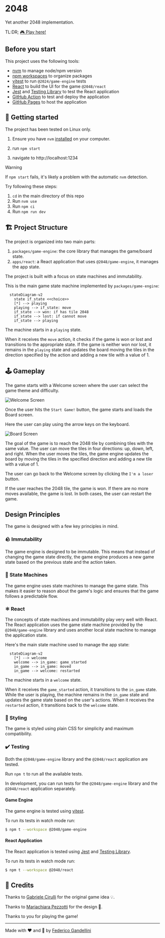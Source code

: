 # 2048

Yet another 2048 implementation.

TL:DR; [🎮 Play here!](https://fgandellini.github.io/2048/)

## Before you start

This project uses the following tools:

- [nvm](https://github.com/nvm-sh/nvm) to manage node/npm version
- [npm workspaces](https://docs.npmjs.com/cli/v7/using-npm/workspaces) to organize packages
- [vitest](https://vitest.dev/) to run `@2024/game-engine` tests
- [React](https://react.dev/) to build the UI for the game `@2048/react`
- [Jest](https://jestjs.io/) and [Testing Library](https://testing-library.com/) to test the React application
- [GitHub Action](https://github.com/features/actions) to test and deploy the application
- [GitHub Pages](https://pages.github.com/) to host the application

## 📑 Getting started

The project has been tested on Linux only.

1. Ensure you have `nvm` [installed](https://github.com/nvm-sh/nvm?tab=readme-ov-file#installing-and-updating) on your computer.

2. run `npm start`

3. navigate to http://localhost:1234

> [!WARNING]  
> If `npm start` fails, it's likely a problem with the automatic `nvm` detection.
>
> Try following these steps:
>
> 1. `cd` in the main directory of this repo
> 2. Run `nvm use`
> 3. Run `npm ci`
> 4. Run `npm run dev`

## 🏗️ Project Structure

The project is organized into two main parts:

1. `packages/game-engine`: the core library that manages the game/board state.
2. `apps/react`: a React application that uses `@2048/game-engine`, it manages the app state.

The project is built with a focus on state machines and immutability.

This is the main game state machine implemented by `packages/game-engine`:

```mermaid
  stateDiagram-v2
    state if_state <<choice>>
    [*] --> playing
    playing --> if_state: move
    if_state --> won: if has tile 2048
    if_state --> lost: if cannot move
    if_state --> playing
```

The machine starts in a `playing` state.

When it receives the `move` action, it checks if the game is won or lost and transitions to the appropriate state. If the game is neither won nor lost, it remains in the `playing` state and updates the board moving the tiles in the direction specified by the action and adding a new tile with a value of 1.

## 🕹️ Gameplay

The game starts with a Welcome screen where the user can select the game theme and difficulty.

![Welcome Screen](https://github.com/fgandellini/2048/blob/main/screenshots/WelcomeScreen.png?raw=true)

Once the user hits the `Start Game!` button, the game starts and loads the Board screen.

Here the user can play using the arrow keys on the keyboard.

![Board Screen](https://github.com/fgandellini/2048/blob/main/screenshots/BoardScreen.png?raw=true)

The goal of the game is to reach the 2048 tile by combining tiles with the same value. The user can move the tiles in four directions: up, down, left, and right. When the user moves the tiles, the game engine updates the board by moving the tiles in the specified direction and adding a new tile with a value of 1.

The user can go back to the Welcome screen by clicking the `I'm a loser` button.

If the user reaches the 2048 tile, the game is won. If there are no more moves available, the game is lost. In both cases, the user can restart the game.

## Design Principles

The game is designed with a few key principles in mind.

### 🪨 Immutability

The game engine is designed to be immutable. This means that instead of changing the game state directly, the game engine produces a new game state based on the previous state and the action taken.

### 🤖 State Machines

The game engine uses state machines to manage the game state. This makes it easier to reason about the game's logic and ensures that the game follows a predictable flow.

### ⚛ React

The concepts of state machines and immutability play very well with React. The React application uses the game state machine provided by the `@2048/game-engine` library and uses another local state machine to manage the application state.

Here's the main state machine used to manage the app state:

```mermaid
  stateDiagram-v2
    [*] --> welcome
    welcome --> in_game: game_started
    in_game --> in_game: moved
    in_game --> welcome: restarted
```

The machine starts in a `welcome` state.

When it receives the `game_started` action, it transitions to the `in_game` state. While the user is playing, the machine remains in the `in_game` state and updates the game state based on the user's actions. When it receives the `restarted` action, it transitions back to the `welcome` state.

### 🎨 Styling

The game is styled using plain CSS for simplicity and maximum compatibility.

### ✔️ Testing

Both the `@2048/game-engine` library and the `@2048/react` application are tested.

Run `npm t` to run all the available tests.

In development, you can run tests for the `@2048/game-engine` library and the `@2048/react` application separately.

#### Game Engine

The game engine is tested using [vitest](https://vitest.dev/).

To run its tests in watch mode run:

```sh
$ npm t --workspace @2048/game-engine
```

#### React Application

The React application is tested using [Jest](https://jestjs.io/) and [Testing Library](https://testing-library.com/).

To run its tests in watch mode run:

```sh
$ npm t --workspace @2048/react
```

## 🙏 Credits

Thanks to [Gabriele Cirulli](https://github.com/gabrielecirulli) for the original game idea 💡.

Thanks to [Mariachiara Pezzotti](https://www.linkedin.com/in/mariachiarapezzotti) for the design 🎨.

Thanks to you for playing the game!

---

Made with ❤️ and 🤩 by [Federico Gandellini](https://github.com/fgandellini)
